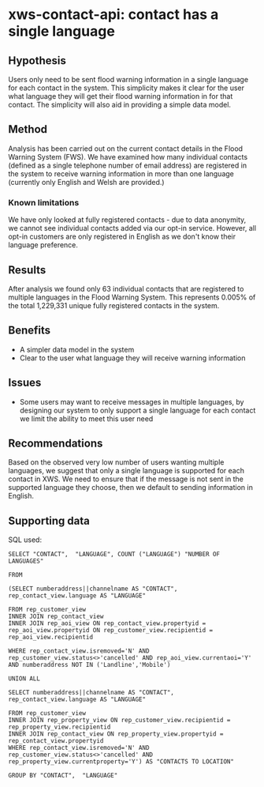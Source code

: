 # xws-contact-api: contact has a single language

## Hypothesis

Users only need to be sent flood warning information in a single language for each contact in the system. This simplicity makes it clear for the user what language they will get their flood warning information in for that contact. The simplicity will also aid in providing a simple data model. 

## Method

Analysis has been carried out on the current contact details in the Flood Warning System (FWS). We have examined how many individual contacts (defined as a single telephone number of email address) are registered in the system to receive warning information in more than one language (currently only English and Welsh are provided.) 

### Known limitations

We have only looked at fully registered contacts - due to data anonymity, we cannot see individual contacts added via our opt-in service. However, all opt-in customers are only registered in English as we don't know their language preference.

## Results

After analysis we found only 63 individual contacts that are registered to multiple languages in the Flood Warning System. This represents 0.005% of the total 1,229,331 unique fully registered contacts in the system.

## Benefits

* A simpler data model in the system
* Clear to the user what language they will receive warning information

## Issues

* Some users may want to receive messages in multiple languages, by designing our system to only support a single language for each contact we limit the ability to meet this user need

## Recommendations

Based on the observed very low number of users wanting multiple languages, we suggest that only a single language is supported for each contact in XWS. We need to ensure that if the message is not sent in the supported language they choose, then we default to sending information in English.


## Supporting data

SQL used:

~~~
SELECT "CONTACT",  "LANGUAGE", COUNT ("LANGUAGE") "NUMBER OF LANGUAGES"

FROM 

(SELECT numberaddress||channelname AS "CONTACT", rep_contact_view.language AS "LANGUAGE"

FROM rep_customer_view
INNER JOIN rep_contact_view
INNER JOIN rep_aoi_view ON rep_contact_view.propertyid = rep_aoi_view.propertyid ON rep_customer_view.recipientid = rep_aoi_view.recipientid

WHERE rep_contact_view.isremoved='N' AND rep_customer_view.status<>'cancelled' AND rep_aoi_view.currentaoi='Y'
AND numberaddress NOT IN ('Landline','Mobile')

UNION ALL

SELECT numberaddress||channelname AS "CONTACT", rep_contact_view.language AS "LANGUAGE"

FROM rep_customer_view
INNER JOIN rep_property_view ON rep_customer_view.recipientid = rep_property_view.recipientid
INNER JOIN rep_contact_view ON rep_property_view.propertyid = rep_contact_view.propertyid
WHERE rep_contact_view.isremoved='N' AND rep_customer_view.status<>'cancelled' AND rep_property_view.currentproperty='Y') AS "CONTACTS TO LOCATION"

GROUP BY "CONTACT",  "LANGUAGE"
~~~
